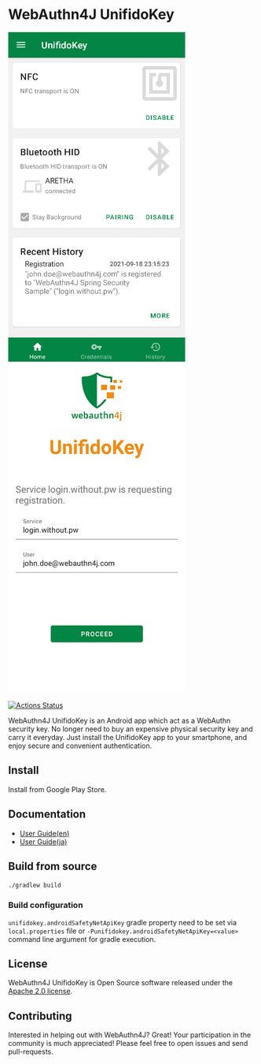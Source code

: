 # WebAuthn4J UnifidoKey

![Home screen](docs/images/home.png)
![Registration screen](./docs/images/registration.png)

[![Actions Status](https://github.com/webauthn4j/UnifidoKey/workflows/CI/badge.svg)](https://github.com/webauthn4j/unifidokey/actions)

WebAuthn4J UnifidoKey is an Android app which act as a WebAuthn security key.
No longer need to buy an expensive physical security key and carry it everyday. 
Just install the UnifidoKey app to your smartphone, and enjoy secure and convenient authentication.

## Install

Install from Google Play Store.

## Documentation

* [User Guide(en)](https://docs.unifidokey.com/en)
* [User Guide(ja)](https://docs.unifidokey.com/ja)

## Build from source

```
./gradlew build
```

### Build configuration

`unifidokey.androidSafetyNetApiKey` gradle property need to be set via `local.properties` file or `-Punifidokey.androidSafetyNetApiKey=<value>` command line argument for gradle execution.

## License

WebAuthn4J UnifidoKey is Open Source software released under the
[Apache 2.0 license](http://www.apache.org/licenses/LICENSE-2.0.html).

## Contributing

Interested in helping out with WebAuthn4J? Great! Your participation in the community is much appreciated!
Please feel free to open issues and send pull-requests.